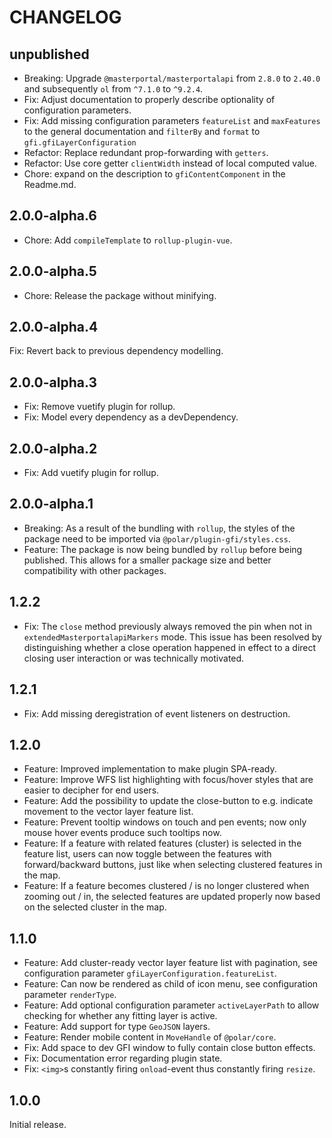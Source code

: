 # CHANGELOG

## unpublished

- Breaking: Upgrade `@masterportal/masterportalapi` from `2.8.0` to `2.40.0` and subsequently `ol` from `^7.1.0` to `^9.2.4`.
- Fix: Adjust documentation to properly describe optionality of configuration parameters.
- Fix: Add missing configuration parameters `featureList` and `maxFeatures` to the general documentation and `filterBy` and `format` to `gfi.gfiLayerConfiguration`
- Refactor: Replace redundant prop-forwarding with `getters`.
- Refactor: Use core getter `clientWidth` instead of local computed value.
- Chore: expand on the description to `gfiContentComponent` in the Readme.md.

## 2.0.0-alpha.6

- Chore: Add `compileTemplate` to `rollup-plugin-vue`.

## 2.0.0-alpha.5

- Chore: Release the package without minifying.

## 2.0.0-alpha.4

Fix: Revert back to previous dependency modelling.

## 2.0.0-alpha.3

- Fix: Remove vuetify plugin for rollup.
- Fix: Model every dependency as a devDependency.

## 2.0.0-alpha.2

- Fix: Add vuetify plugin for rollup.

## 2.0.0-alpha.1

- Breaking: As a result of the bundling with `rollup`, the styles of the package need to be imported via `@polar/plugin-gfi/styles.css`.
- Feature: The package is now being bundled by `rollup` before being published. This allows for a smaller package size and better compatibility with other packages.

## 1.2.2

- Fix: The `close` method previously always removed the pin when not in `extendedMasterportalapiMarkers` mode. This issue has been resolved by distinguishing whether a close operation happened in effect to a direct closing user interaction or was technically motivated.

## 1.2.1

- Fix: Add missing deregistration of event listeners on destruction.

## 1.2.0

- Feature: Improved implementation to make plugin SPA-ready.
- Feature: Improve WFS list highlighting with focus/hover styles that are easier to decipher for end users.
- Feature: Add the possibility to update the close-button to e.g. indicate movement to the vector layer feature list.
- Feature: Prevent tooltip windows on touch and pen events; now only mouse hover events produce such tooltips now.
- Feature: If a feature with related features (cluster) is selected in the feature list, users can now toggle between the features with forward/backward buttons, just like when selecting clustered features in the map.
- Feature: If a feature becomes clustered / is no longer clustered when zooming out / in, the selected features are updated properly now based on the selected cluster in the map.

## 1.1.0

- Feature: Add cluster-ready vector layer feature list with pagination, see configuration parameter `gfiLayerConfiguration.featureList`.
- Feature: Can now be rendered as child of icon menu, see configuration parameter `renderType`.
- Feature: Add optional configuration parameter `activeLayerPath` to allow checking for whether any fitting layer is active.
- Feature: Add support for type `GeoJSON` layers.
- Feature: Render mobile content in `MoveHandle` of `@polar/core`.
- Fix: Add space to dev GFI window to fully contain close button effects.
- Fix: Documentation error regarding plugin state.
- Fix: `<img>`s constantly firing `onload`-event thus constantly firing `resize`.

## 1.0.0

Initial release.
